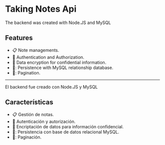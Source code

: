 # Taking Notes Api

<p>The backend was created with Node.JS and MySQL</p>

## Features
- :clipboard: Note managements.
- :bust_in_silhouette: Authentication and Authorization.
- :key: Data encryption for confidential information.
- 💾: Persistence with MySQL relationship database.
- 📄: Pagination.

---

<p>El backend fue creado con Node.JS y MySQL</p>

## Características
- :clipboard: Gestión de notas.
- :bust_in_silhouette: Autenticación y autorización.
- :key: Encriptación de datos para información confidencial.
- 💾: Persistencia con base de datos relacional MySQL.
- 📄: Paginación.
